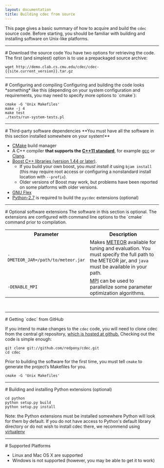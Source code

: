 ```yaml
---
layout: documentation
title: Building cdec from source
---
```

This page gives a basic summary of how to acquire and build the `cdec` source code.  Before starting, you should be familiar with building and installing software on Unix-like platforms.

<hr/>
# Download the source code
You have two options for retrieving the code. The first (and simplest) option is to use a prepackaged source archive:

    wget http://demo.clab.cs.cmu.edu/cdec/cdec-{{site.current_version}}.tar.gz

<hr/>
# Configuring and compiling
Configuring and building the code looks *something* like this (depending on your system configuration and requirements, you may need to specify more options to `cmake`):

    cmake -G 'Unix Makefiles'
    make -j 4
    make test
    ./tests/run-system-tests.pl

<hr/>
# Third-party software dependencies
**You must have all the software in this section installed somewhere on your system!**

- [CMake](http://www.cmake.org/) build manager
- A C++ compiler **that supports the [C++11 standard](http://www.stroustrup.com/C++11FAQ.html)**, for example [gcc](http://gcc.gnu.org/) or [Clang](http://clang.llvm.org/).
- [Boost C++ libraries (version 1.44 or later)](http://www.boost.org/).
    - If you build your own boost, you _must install it_ using `bjam install` (this may require root access or configuring a nonstandard install location with `--prefix`).
    - Older versions of Boost may work, but problems have been reported on some platforms with older versions.
- [GNU Flex](http://flex.sourceforge.net/)
- [Python-2.7](http://docs.python.org/) is required to build the `pycdec` extensions (optional)
<hr/>
# Optional software extensions
The software in this section is optional. The extensions are configured with command line options to the `cmake` command prior to compilation.

<table>
<tr>
  <th style="width: 35%">Parameter</th>
  <th style="width: 65%">Description</th>
</tr>
<tr>
  <td><code>-DMETEOR_JAR=/path/to/meteor.jar</code></td>
  <td>Makes <a href="http://www.cs.cmu.edu/~alavie/METEOR/">METEOR</a> available for tuning and evaluation. You must specify the full path to the METEOR jar, and <code>java</code> must be available in your path.</td>
</tr>
<tr>
  <td><code>-DENABLE_MPI</code></td>
  <td><a href="http://www.mpi-forum.org/">MPI</a> can be used to parallelize some parameter optimization algorithms.</td>
</tr>
</table>
<br />

<hr/>
# Getting `cdec` from GitHub

If you intend to make changes to the `cdec` code, you will need to clone cdec from the central git repository, [which is hosted at github.](http://github.com/redpony/cdec) Checking out the code is simple enough:

    git clone git://github.com/redpony/cdec.git
    cd cdec

Prior to building the software for the first time, you must tell `cmake` to generate the project’s Makefiles for you.

    cmake -G 'Unix Makefiles'

<hr/>
# Building and installing Python extensions (optional)

    cd python
    python setup.py build
    python setup.py install

Note: the Python extensions must be installed somewhere Python will look for them by default. If you do not have access to Python's default library directory or do not wish to install cdec there, we recommend using [virtualenv](http://virtualenv.readthedocs.org)

<hr/>
# Supported Platforms

- Linux and Mac OS X are supported
- Windows is not supported (however, you may be able to get it to work)

